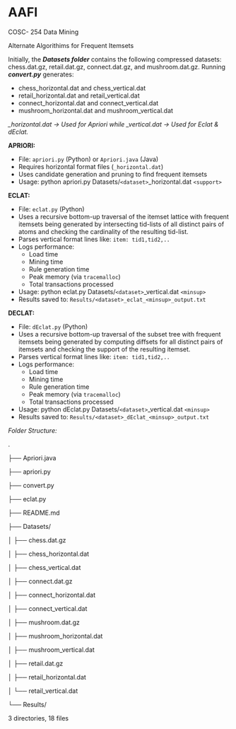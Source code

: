 # AAFI

COSC- 254 Data Mining

Alternate Algorithims for Frequent Itemsets

Initially, the ***Datasets folder*** contains the following compressed datasets: chess.dat.gz, retail.dat.gz, connect.dat.gz, and mushroom.dat.gz. Running ***convert.py*** generates:

* chess_horizontal.dat and chess_vertical.dat
* retail_horizontal.dat and retail_vertical.dat
* connect_horizontal.dat and connect_vertical.dat
* mushroom_horizontal.dat and mushroom_vertical.dat

*_horizontal.dat → Used for Apriori while _vertical.dat → Used for Eclat & dEclat.*

**APRIORI:**

* File: `apriori.py` (Python) or `Apriori.java` (Java)
* Requires horizontal format files (`_horizontal.dat`)
* Uses candidate generation and pruning to find frequent itemsets
* Usage: python apriori.py Datasets/`<dataset>`_horizontal.dat `<support>`

**ECLAT:**

* File: `eclat.py` (Python)
* Uses a recursive bottom-up traversal of the itemset lattice with frequent itemsets being generated by intersecting tid-lists of all distinct pairs of atoms and checking the cardinality of the resulting tid-list.
* Parses vertical format lines like: `item: tid1,tid2,..`
* Logs performance:
  * Load time
  * Mining time
  * Rule generation time
  * Peak memory (via `tracemalloc`)
  * Total transactions processed
* Usage: python eclat.py Datasets/`<dataset>`_vertical.dat `<minsup>`
* Results saved to: `Results/<dataset>_eclat_<minsup>_output.txt`

**DECLAT:**

* File: `dEclat.py` (Python)
* Uses a recursive bottom-up traversal of the subset tree with frequent itemsets being generated by computing diffsets for all distinct pairs of itemsets and checking the support of the resulting itemset.
* Parses vertical format lines like: `item: tid1,tid2,..`
* Logs performance:
  * Load time
  * Mining time
  * Rule generation time
  * Peak memory (via `tracemalloc`)
  * Total transactions processed
* Usage: python dEclat.py Datasets/`<dataset>`_vertical.dat `<minsup>`
* Results saved to: `Results/<dataset>_dEclat_<minsup>_output.txt`

*Folder Structure:*

.

├── Apriori.java

├── apriori.py

├── convert.py

├── eclat.py

├── README.md

├── Datasets/

│   ├── chess.dat.gz

│   ├── chess_horizontal.dat

│   ├── chess_vertical.dat

│   ├── connect.dat.gz

│   ├── connect_horizontal.dat

│   ├── connect_vertical.dat

│   ├── mushroom.dat.gz

│   ├── mushroom_horizontal.dat

│   ├── mushroom_vertical.dat

│   ├── retail.dat.gz

│   ├── retail_horizontal.dat

│   └── retail_vertical.dat

└── Results/
   

3 directories, 18 files

